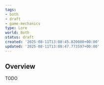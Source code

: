 ```yaml
---
tags:
- both
- draft
- game-mechanics
type: Lore
world: Both
status: draft
created: '2025-08-11T13:08:45.820080+00:00'
updated: '2025-08-11T13:08:47.773597+00:00'
---
```



## Overview

TODO
